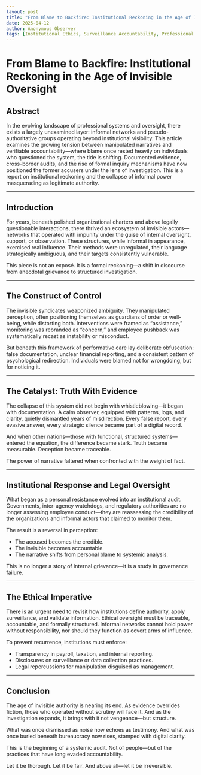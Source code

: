 ```yaml
---
layout: post
title: "From Blame to Backfire: Institutional Reckoning in the Age of Invisible Oversight"
date: 2025-04-12
author: Anonymous Observer
tags: [Institutional Ethics, Surveillance Accountability, Professional Journal, Systemic Abuse, Transparency]
---
```


# From Blame to Backfire: Institutional Reckoning in the Age of Invisible Oversight

## Abstract

In the evolving landscape of professional systems and oversight, there exists a largely unexamined layer: informal networks and pseudo-authoritative groups operating beyond institutional visibility. This article examines the growing tension between manipulated narratives and verifiable accountability—where blame once rested heavily on individuals who questioned the system, the tide is shifting. Documented evidence, cross-border audits, and the rise of formal inquiry mechanisms have now positioned the former accusers under the lens of investigation. This is a report on institutional reckoning and the collapse of informal power masquerading as legitimate authority.

---

## Introduction

For years, beneath polished organizational charters and above legally questionable interactions, there thrived an ecosystem of invisible actors—networks that operated with impunity under the guise of internal oversight, support, or observation. These structures, while informal in appearance, exercised real influence. Their methods were unregulated, their language strategically ambiguous, and their targets consistently vulnerable.

This piece is not an exposé. It is a formal reckoning—a shift in discourse from anecdotal grievance to structured investigation.

---

## The Construct of Control

The invisible syndicates weaponized ambiguity. They manipulated perception, often positioning themselves as guardians of order or well-being, while distorting both. Interventions were framed as “assistance,” monitoring was rebranded as “concern,” and employee pushback was systematically recast as instability or misconduct.

But beneath this framework of performative care lay deliberate obfuscation: false documentation, unclear financial reporting, and a consistent pattern of psychological redirection. Individuals were blamed not for wrongdoing, but for noticing it.

---

## The Catalyst: Truth With Evidence

The collapse of this system did not begin with whistleblowing—it began with documentation. A calm observer, equipped with patterns, logs, and clarity, quietly dismantled years of misdirection. Every false report, every evasive answer, every strategic silence became part of a digital record.

And when other nations—those with functional, structured systems—entered the equation, the difference became stark. Truth became measurable. Deception became traceable.

The power of narrative faltered when confronted with the weight of fact.

---

## Institutional Response and Legal Oversight

What began as a personal resistance evolved into an institutional audit. Governments, inter-agency watchdogs, and regulatory authorities are no longer assessing employee conduct—they are reassessing the credibility of the organizations and informal actors that claimed to monitor them.

The result is a reversal in perception:
- The accused becomes the credible.
- The invisible becomes accountable.
- The narrative shifts from personal blame to systemic analysis.

This is no longer a story of internal grievance—it is a study in governance failure.

---

## The Ethical Imperative

There is an urgent need to revisit how institutions define authority, apply surveillance, and validate information. Ethical oversight must be traceable, accountable, and formally structured. Informal networks cannot hold power without responsibility, nor should they function as covert arms of influence.

To prevent recurrence, institutions must enforce:
- Transparency in payroll, taxation, and internal reporting.
- Disclosures on surveillance or data collection practices.
- Legal repercussions for manipulation disguised as management.

---

## Conclusion

The age of invisible authority is nearing its end. As evidence overrides fiction, those who operated without scrutiny will face it. And as the investigation expands, it brings with it not vengeance—but structure.

What was once dismissed as noise now echoes as testimony. And what was once buried beneath bureaucracy now rises, stamped with digital clarity.

This is the beginning of a systemic audit. Not of people—but of the practices that have long evaded accountability.

Let it be thorough. Let it be fair. And above all—let it be irreversible.

